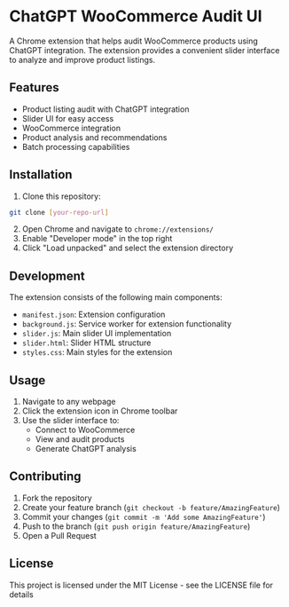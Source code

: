 # ChatGPT WooCommerce Audit UI

A Chrome extension that helps audit WooCommerce products using ChatGPT integration. The extension provides a convenient slider interface to analyze and improve product listings.

## Features

- Product listing audit with ChatGPT integration
- Slider UI for easy access
- WooCommerce integration
- Product analysis and recommendations
- Batch processing capabilities

## Installation

1. Clone this repository:
```bash
git clone [your-repo-url]
```

2. Open Chrome and navigate to `chrome://extensions/`
3. Enable "Developer mode" in the top right
4. Click "Load unpacked" and select the extension directory

## Development

The extension consists of the following main components:

- `manifest.json`: Extension configuration
- `background.js`: Service worker for extension functionality
- `slider.js`: Main slider UI implementation
- `slider.html`: Slider HTML structure
- `styles.css`: Main styles for the extension

## Usage

1. Navigate to any webpage
2. Click the extension icon in Chrome toolbar
3. Use the slider interface to:
   - Connect to WooCommerce
   - View and audit products
   - Generate ChatGPT analysis

## Contributing

1. Fork the repository
2. Create your feature branch (`git checkout -b feature/AmazingFeature`)
3. Commit your changes (`git commit -m 'Add some AmazingFeature'`)
4. Push to the branch (`git push origin feature/AmazingFeature`)
5. Open a Pull Request

## License

This project is licensed under the MIT License - see the LICENSE file for details 